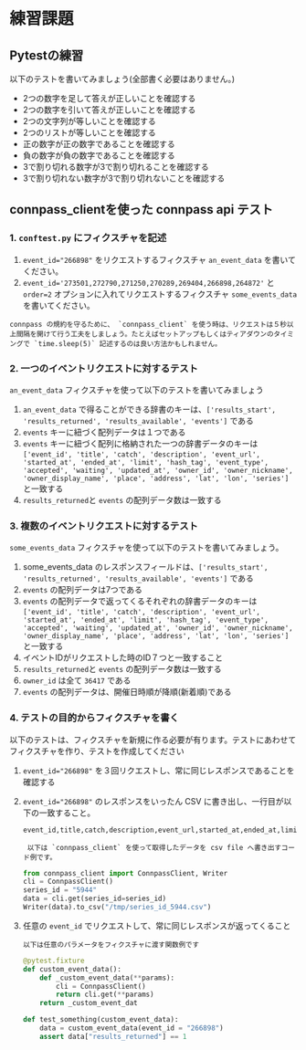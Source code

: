 # 練習課題


## Pytestの練習

以下のテストを書いてみましょう(全部書く必要はありません。)

- 2つの数字を足して答えが正しいことを確認する
- 2つの数字を引いて答えが正しいことを確認する
- 2つの文字列が等しいことを確認する
- 2つのリストが等しいことを確認する
- 正の数字が正の数字であることを確認する
- 負の数字が負の数字であることを確認する
- 3で割り切れる数字が3で割り切れることを確認する
- 3で割り切れない数字が3で割り切れないことを確認する

## connpass_clientを使った connpass api テスト


### 1. `conftest.py` にフィクスチャを記述


1. `event_id="266898"` をリクエストするフィクスチャ `an_event_data` を書いてください。
1. `event_id='273501,272790,271250,270289,269404,266898,264872'` と `order=2` オプションに入れてリクエストするフィクスチャ `some_events_data` を書いてください。

```{attention}
connpass の規約を守るために、 `connpass_client` を使う時は、リクエストは５秒以上間隔を開けて行う工夫をしましょう。たとえばセットアップもしくはティアダウンのタイミングで `time.sleep(5)` 記述するのは良い方法かもしれません。
```


### 2. 一つのイベントリクエストに対するテスト

`an_event_data` フィクスチャを使って以下のテストを書いてみましょう

1. `an_event_data` で得ることができる辞書のキーは、`['results_start', 'results_returned', 'results_available', 'events']` である
1. `events` キーに紐づく配列データは１つである
1. `events` キーに紐づく配列に格納された一つの辞書データのキーは `['event_id', 'title', 'catch', 'description', 'event_url', 'started_at', 'ended_at', 'limit', 'hash_tag', 'event_type', 'accepted', 'waiting', 'updated_at', 'owner_id', 'owner_nickname', 'owner_display_name', 'place', 'address', 'lat', 'lon', 'series']` と一致する
1. `results_returned`と `events` の配列データ数は一致する


### 3. 複数のイベントリクエストに対するテスト

`some_events_data` フィクスチャを使って以下のテストを書いてみましょう。

1. some_events_data のレスポンスフィールドは、`['results_start', 'results_returned', 'results_available', 'events']` である
1. `events` の配列データは7つである
1. `events` の配列データで返ってくるそれぞれの辞書データのキーは `['event_id', 'title', 'catch', 'description', 'event_url', 'started_at', 'ended_at', 'limit', 'hash_tag', 'event_type', 'accepted', 'waiting', 'updated_at', 'owner_id', 'owner_nickname', 'owner_display_name', 'place', 'address', 'lat', 'lon', 'series']` と一致する
1. イベントIDがリクエストした時のID７つと一致すること
1. `results_returned`と `events` の配列データ数は一致する
1. `owner_id` は全て `36417` である
1. `events` の配列データは、開催日時順が降順(新着順)である

### 4. テストの目的からフィクスチャを書く

以下のテストは、フィクスチャを新規に作る必要が有ります。テストにあわせてフィクスチャを作り、テストを作成してください

1. `event_id="266898"` を３回リクエストし、常に同じレスポンスであることを確認する
1. `event_id="266898"` のレスポンスをいったん CSV に書き出し、一行目が以下の一致すること。
    ```
    event_id,title,catch,description,event_url,started_at,ended_at,limit,hash_tag,event_type,accepted,waiting,updated_at,owner_id,owner_nickname,owner_display_name,place,address,lat,lon,series
    ```
    
    ```{note}
     以下は `connpass_client` を使って取得したデータを csv file へ書き出すコード例です。
    ```
    ```python
    from connpass_client import ConnpassClient, Writer
    cli = ConnpassClient()
    series_id = "5944"
    data = cli.get(series_id=series_id)
    Writer(data).to_csv("/tmp/series_id_5944.csv")
    ```
 

1. 任意の `event_id` でリクエストして、常に同じレスポンスが返ってくること
    ```{note}
    以下は任意のパラメータをフィクスチャに渡す関数例です
    ```
    ```python
    @pytest.fixture
    def custom_event_data():
        def _custom_event_data(**params):
            cli = ConnpassClient()
            return cli.get(**params)
        return _custom_event_dat

    def test_something(custom_event_data):
        data = custom_event_data(event_id = "266898")
        assert data["results_returned"] == 1
    ```
